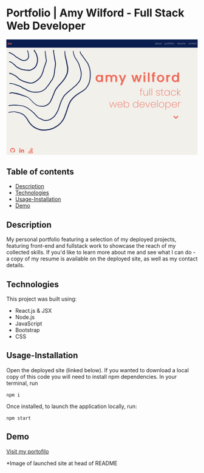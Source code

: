 # Portfolio | Amy Wilford - Full Stack Web Developer

 <img src="public/assets/DeployedSite-Demo.png"  alt="deployed site">

## Table of contents

- [Description](#Description)
- [Technologies](#Technologies)
- [Usage-Installation](#Usage-Installation)
- [Demo](#Demo)

## Description
My personal portfolio featuring a selection of my deployed projects, featuring front-end and fullstack work to showcase the reach of my collected skills. If you'd like to learn more about me and see what I can do - a copy of my resume is available on the deployed site, as well as my contact details.

## Technologies

This project was built using:

- React.js & JSX
- Node.js
- JavaScript
- Bootstrap
- CSS

## Usage-Installation

Open the deployed site (linked below).
If you wanted to download a local copy of this code you will need to install npm dependencies. In your terminal, run

```
npm i
```

Once installed, to launch the application locally, run:

```
npm start
```

## Demo

[Visit my portofilo](#https://amywilford.github.io/aw-developer-portfolio/)

\*Image of launched site at head of README
